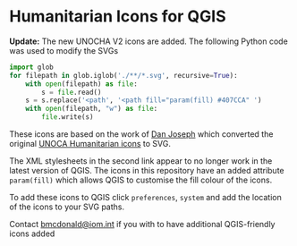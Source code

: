 Humanitarian Icons for QGIS
=========

**Update:** The new UNOCHA V2 icons are added. The following Python code was used to modify the SVGs
```python
import glob
for filepath in glob.iglob('./**/*.svg', recursive=True):
    with open(filepath) as file:
        s = file.read()
    s = s.replace('<path', '<path fill="param(fill) #407CCA" ')
    with open(filepath, "w") as file:
        file.write(s)
```


These icons are based on the work of [Dan Joseph](https://github.com/danbjoseph/map-icons/) which converted the original [UNOCA Humanitarian icons](https://reliefweb.int/report/world/world-humanitarian-and-country-icons-2012) to SVG.

The XML stylesheets in the second link appear to no longer work in the latest version of QGIS. The icons in this repository have an added attribute `param(fill)` which allows QGIS to customise the fill colour of the icons.

To add these icons to QGIS click `preferences`, `system` and add the location of the icons to your SVG paths. 

Contact bmcdonald@iom.int if you with to have additional QGIS-friendly icons added



